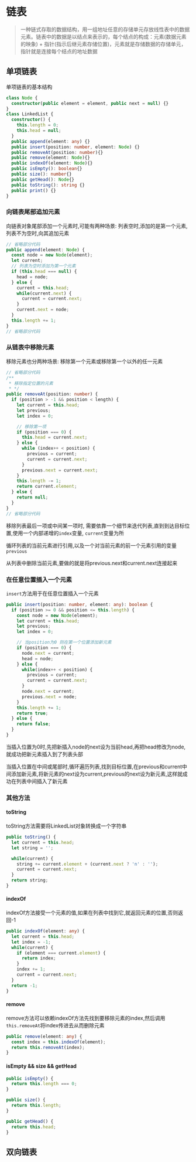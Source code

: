 # 链表
> 一种链式存取的数据结构，用一组地址任意的存储单元存放线性表中的数据元素。链表中的数据是以结点来表示的，每个结点的构成：元素(数据元素的映象) + 指针(指示后继元素存储位置)，元素就是存储数据的存储单元，指针就是连接每个结点的地址数据

## 单项链表
单项链表的基本结构
```typescript
class Node {
  constructor(public element = element, public next = null) {}
}
class LinkedList {
  constructor() {
    this.length = 0;
    this.head = null;
  }
  public append(element: any) {}
  public insert(position: number, element: Node) {}
  public removeAt(position: number){}
  public remove(element: Node){}
  public indexOf(element: Node){}
  public isEmpty(): boolean{}
  public size(): number{}
  public getHead(): Node{}
  public toString(): string {}
  public print() {}
}
```

### 向链表尾部追加元素
向链表对象尾部添加一个元素时,可能有两种场景: 列表空时,添加的是第一个元素,列表不为空时,向其追加元素
```typescript
// 省略部分代码
public append(element: Node) {
  const node = new Node(element);
  let current;
  // 列表为空时添加为第一个元素
  if (this.head === null) {
    head = node;
  } else {
    current = this.head;
    while(current.next) {
      current = current.next;
    }
    current.next = node;
  }
  this.length += 1;
}
// 省略部分代码
```
### 从链表中移除元素
移除元素也分两种场景: 移除第一个元素或移除第一个以外的任一元素
```typescript
// 省略部分代码
/**
 * 移除指定位置的元素
 * */
public removeAt(position: number) {
  if (position > -1 && position < length) {
    let current = this.head;
    let previous;
    let index = 0;

    // 移除第一项
    if (position === 0) {
      this.head = current.next;
    } else {
      while (index++ < position) {
        previous = current;
        current = current.next;
      }
      previous.next = current.next;
    }
    this.length -= 1;
    return current.element;
  } else {
    return null;
  }
}
// 省略部分代码
```
移除列表最后一项或中间某一项时, 需要依靠一个细节来迭代列表,直到到达目标位置,使用一个内部递增的`index`变量, `current`变量为所

循环列表的当前元素进行引用,以及一个对当前元素的前一个元素引用的变量`previous`

从列表中删除当前元素,要做的就是将previous.next和current.next连接起来

### 在任意位置插入一个元素
`insert`方法用于在任意位置插入一个元素
```typescript
public insert(position: number, element: any): boolean {
  if (position >= 0 && position <= this.length) {
    const node = new Node(element);
    let current = this.head;
    let previous;
    let index = 0;

    // 当position为0 则在第一个位置添加新元素
    if (position === 0) {
      node.next = current;
      head = node;
    } else {
      while(index++ < position) {
        previous = current;
        current = current.next;
      }
      node.next = current;
      previous.next = node;
    }
    this.length += 1;
    return true;
  } else {
    return false;
  }
}
```
当插入位置为0时,先把新插入node的next设为当前head,再把head修改为node,就成功把新元素插入到了列表头部

当插入位置在中间或尾部时,循环遍历列表,找到目标位置,在previous和current中间添加新元素,将新元素的next设为current,previous的next设为新元素,这样就成功在列表中间插入了新元素

### 其他方法
#### toString
toString方法需要将LinkedList对象转换成一个字符串
```typescript
public toString() {
  let current = this.head;
  let string = '';

  while(current) {
    string += current.element + (current.next ? 'n' : '');
    current = current.next;
  }
  return string;
}
```

#### indexOf
indexOf方法接受一个元素的值,如果在列表中找到它,就返回元素的位置,否则返回-1
```typescript
public indexOf(element: any) {
  let current = this.head;
  let index = -1;
  while(current) {
    if (element === current.element) {
      return index;
    }
    index += 1;
    current = current.next;
  }
  return -1;
}
```

#### remove
remove方法可以依赖indexOf方法先找到要移除元素的index,然后调用`this.removeAt`将index传进去从而删除元素
```typescript
public remove(element: any) {
  const index = this.indexOf(element);
  return this.removeAt(index);
}
```

#### isEmpty && size && getHead
```typescript
public isEmpty() {
  return this.length === 0;
}

public size() {
  return this.length;
}

public getHead() {
  return this.head;
}

```

## 双向链表
